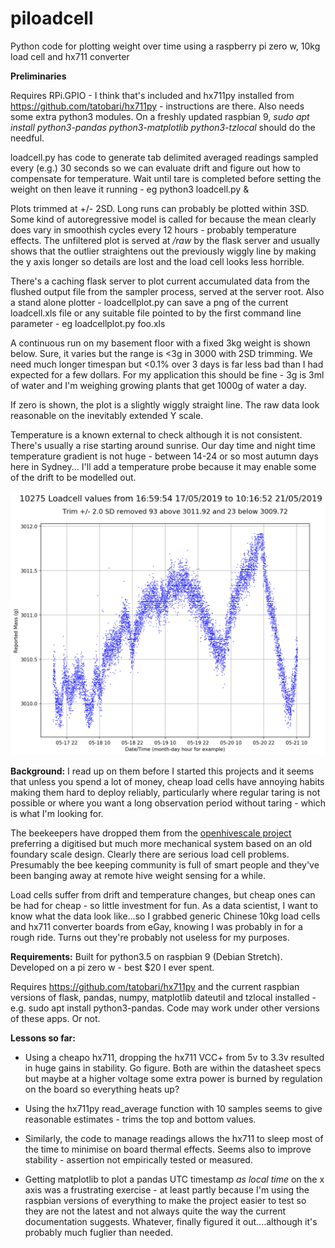 # piloadcell
Python code for plotting weight over time using a raspberry pi zero w, 10kg load cell and hx711 converter

**Preliminaries**

Requires RPi.GPIO - I think that's included and hx711py installed from
https://github.com/tatobari/hx711py - instructions are there.
Also needs some extra python3 modules. On a freshly updated raspbian 9,
*sudo apt install python3-pandas python3-matplotlib python3-tzlocal*
should do the needful.

loadcell.py has code to generate tab delimited averaged readings sampled every (e.g.) 30 seconds so we can evaluate drift and figure out
how to compensate for temperature. Wait until tare is completed before setting the weight on then leave it running - eg
python3 loadcell.py &

Plots trimmed at +/- 2SD. Long runs can probably be plotted within 3SD. Some kind of autoregressive model is called for
because the mean clearly does vary in smoothish cycles every 12 hours - probably temperature effects.
The unfiltered plot is served at */raw* by the flask server and usually shows that the outlier straightens out the previously
wiggly line by making the y axis longer so details are lost and the load cell looks less horrible.

There's a caching flask server to plot current accumulated data from the flushed output file from the sampler process,
served at the server root. Also a stand alone plotter - loadcellplot.py can save a png of the current loadcell.xls file
or any suitable file pointed to by the first command line parameter - eg loadcellplot.py foo.xls

A continuous run on my basement floor with a fixed 3kg weight is shown below. Sure, it varies but the range is <3g in 3000 with
2SD trimming. We need much longer timespan but <0.1% over 3 days is far less bad than I had expected for a few dollars. For my
application this should be fine - 3g is 3ml of water and I'm weighing growing plants that get 1000g of water a day.

If zero is shown, the plot is a slightly wiggly straight line. The raw data look reasonable on the inevitably extended Y scale.

Temperature is a known external to check although it is not consistent. There's usually a rise starting around sunrise. Our
day time and night time temperature gradient is not huge - between 14-24 or so most autumn days here in Sydney...
I'll add a temperature probe because it may enable some of the drift to be modelled out.

![Example plot](loadcellplot_sample.png)

**Background:**
I read up on them before I started this projects and it seems that unless you spend a lot of money, cheap
load cells have annoying habits making them hard to deploy reliably, particularly where regular taring is not possible
or where you want a long observation period without taring - which is what I'm looking for.

The beekeepers have dropped them from the [openhivescale project](https://github.com/openhivescale/mechanic) preferring a 
digitised but much more mechanical system based on an old foundary scale design. Clearly there are serious load cell problems.
Presumably the bee keeping community is full of smart people and they've been banging away at remote hive weight
sensing for a while.

Load cells suffer from drift and temperature changes, but cheap ones can be had for cheap - so little investment for fun.
As a data scientist, I want to know what the data look like...so I grabbed generic Chinese 10kg load cells and hx711 converter boards from eGay,
knowing I was probably in for a rough ride. Turns out they're probably not useless for my purposes.

**Requirements:**
Built for python3.5 on raspbian 9 (Debian Stretch). Developed on a pi zero w - best $20 I ever spent.

Requires https://github.com/tatobari/hx711py and the current raspbian versions of flask, pandas, numpy, matplotlib
dateutil and tzlocal installed - e.g. sudo apt install python3-pandas. Code may work under other versions of these
apps. Or not.

**Lessons so far:**

* Using a cheapo hx711, dropping the hx711 VCC+ from 5v to 3.3v resulted in huge gains in stability. Go figure. Both are within
the datasheet specs but maybe at a higher voltage some extra power is burned by regulation on the board so everything heats up?

* Using the hx711py read_average function with 10 samples seems to give reasonable estimates - trims the top and bottom values.

* Similarly, the code to manage readings allows the hx711 to sleep most of the time to minimise on board thermal effects. Seems also to
improve stability - assertion not empirically tested or measured.

* Getting matplotlib to plot a pandas UTC timestamp *as local time* on the x axis was a frustrating exercise - at least partly because
I'm using the raspbian versions of everything to make the project easier to test so they are not the latest and not always quite the
way the current documentation suggests. Whatever, finally figured it out....although it's probably much fuglier than needed.

